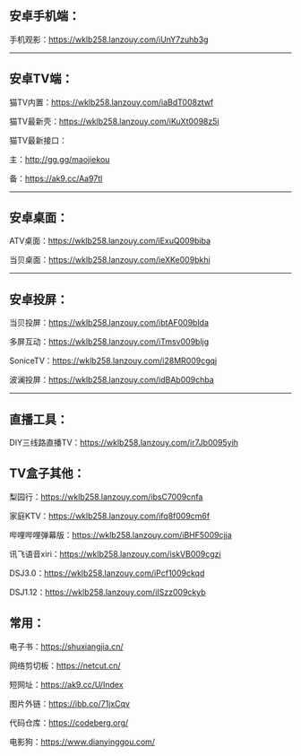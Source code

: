 安卓手机端：
-------
手机观影：https://wklb258.lanzouy.com/iUnY7zuhb3g

--------------------------------------------------------

安卓TV端：
-------
猫TV内置：https://wklb258.lanzouy.com/iaBdT008ztwf



猫TV最新壳：https://wklb258.lanzouy.com/iKuXt0098z5i


猫TV最新接口：

主：http://gg.gg/maojiekou

备：https://ak9.cc/Aa97tl

--------------------------------------------------------
安卓桌面：
-------
ATV桌面：https://wklb258.lanzouy.com/iExuQ009biba

当贝桌面：https://wklb258.lanzouy.com/ieXKe009bkhi

--------------------------------------------------------
安卓投屏：
------
当贝投屏：https://wklb258.lanzouy.com/ibtAF009blda

多屏互动：https://wklb258.lanzouy.com/iTmsv009bljg

SoniceTV：https://wklb258.lanzouy.com/i28MR009cgqj

波澜投屏：https://wklb258.lanzouy.com/idBAb009chba

--------------------------------------------------------
直播工具：
-------
DIY三线路直播TV：https://wklb258.lanzouy.com/ir7Jb0095yih

TV盒子其他：
-------------
梨园行：https://wklb258.lanzouy.com/ibsC7009cnfa

家庭KTV：https://wklb258.lanzouy.com/ifq8f009cm6f

哔哩哔哩弹幕版：https://wklb258.lanzouy.com/iBHF5009cjja

讯飞语音xiri：https://wklb258.lanzouy.com/iskVB009cgzi

DSJ3.0：https://wklb258.lanzouy.com/iPcf1009ckqd

DSJ1.12：https://wklb258.lanzouy.com/iISzz009ckyb


常用：
---------
电子书：https://shuxiangjia.cn/

网络剪切板：https://netcut.cn/

短网址：https://ak9.cc/U/Index

图片外链：https://ibb.co/71jxCqv

代码仓库：https://codeberg.org/

电影狗：https://www.dianyinggou.com/
